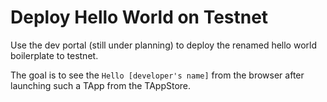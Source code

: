 # Deploy Hello World on Testnet

Use the dev portal (still under planning) to deploy the renamed hello world boilerplate to testnet.

The goal is to see the `Hello [developer's name]` from the browser after launching such a TApp from the TAppStore.
